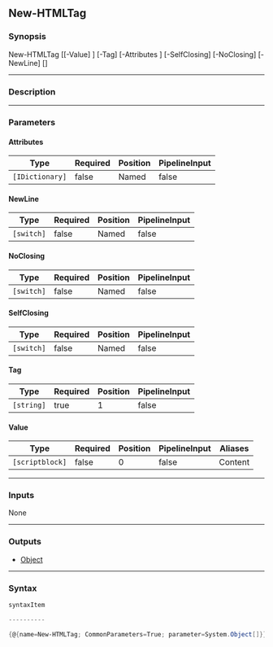 New-HTMLTag
-----------




### Synopsis

New-HTMLTag [[-Value] <scriptblock>] [-Tag] <string> [-Attributes <IDictionary>] [-SelfClosing] [-NoClosing] [-NewLine] [<CommonParameters>]




---


### Description


---


### Parameters
#### **Attributes**




|Type           |Required|Position|PipelineInput|
|---------------|--------|--------|-------------|
|`[IDictionary]`|false   |Named   |false        |



#### **NewLine**




|Type      |Required|Position|PipelineInput|
|----------|--------|--------|-------------|
|`[switch]`|false   |Named   |false        |



#### **NoClosing**




|Type      |Required|Position|PipelineInput|
|----------|--------|--------|-------------|
|`[switch]`|false   |Named   |false        |



#### **SelfClosing**




|Type      |Required|Position|PipelineInput|
|----------|--------|--------|-------------|
|`[switch]`|false   |Named   |false        |



#### **Tag**




|Type      |Required|Position|PipelineInput|
|----------|--------|--------|-------------|
|`[string]`|true    |1       |false        |



#### **Value**




|Type           |Required|Position|PipelineInput|Aliases|
|---------------|--------|--------|-------------|-------|
|`[scriptblock]`|false   |0       |false        |Content|





---


### Inputs
None




---


### Outputs
* [Object](https://learn.microsoft.com/en-us/dotnet/api/System.Object)






---


### Syntax
```PowerShell
syntaxItem
```
```PowerShell
----------
```
```PowerShell
{@{name=New-HTMLTag; CommonParameters=True; parameter=System.Object[]}}
```
